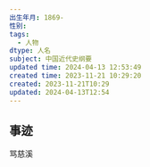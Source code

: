 ```yaml
---
出生年月: 1869-
性别: 
tags:
  - 人物
dtype: 人名
subject: 中国近代史纲要
updated time: 2024-04-13 12:53:49
created time: 2023-11-21 10:29:20
created: 2023-11-21T10:29
updated: 2024-04-13T12:54
---
```

## 事迹
骂慈溪